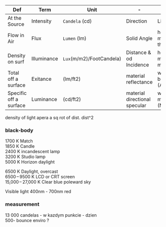 
 Def | Term | Unit | - |  - |
 --- | --- | --- | --- | - | 
 At the Source  | Intensity | `Candela` (cd) | Direction | Light
 Flow in Air | Flux | `Lumen` (lm) | Solid Angle | how much In the Air | 
 Density on surf | Illuminance | `Lux`(m/m2)/FootCandela)| Distance & od Incidence | how much on material
 Total off a surface | Exitance | (lm/ft2) | material reflectance | white-black (Albedo)
 Specific off a surface | Luminance | (cd/ft2) | material directional specular | white-mirror (Metallic)

density of light apera a sq rot of dist. dist^2
  
### black-body 
 
1700 K	Match  
1850 K	Candle  
2400 K	incandescent lamp  
3200 K	Studio lamp  
5000 K	Horizon daylight   

6500 K	Daylight, overcast   
6500 – 9500 K	LCD or CRT screen  
15,000 – 27,000 K	Clear blue poleward sky  

Visible light 400nm - 700nm red
### measurement  



13 000 candelas - w kazdym punkcie - dzien  
500- bounce enviro ?
